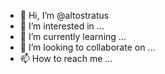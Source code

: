 - 👋 Hi, I’m @altostratus
- 👀 I’m interested in ...
- 🌱 I’m currently learning ...
- 💞️ I’m looking to collaborate on ...
- 📫 How to reach me ...

<!---
altostratus/altostratus is a ✨ special ✨ repository because its `README.md` (this file) appears on your GitHub profile.
You can click the Preview link to take a look at your changes.
--->
